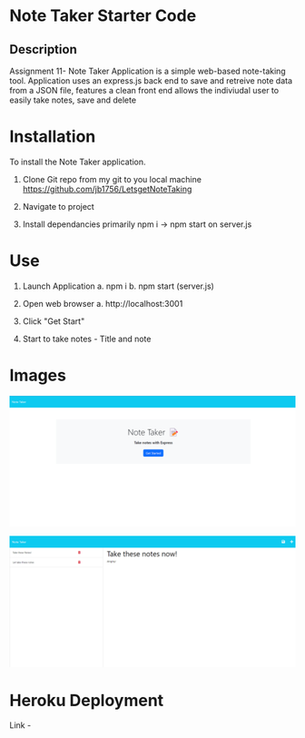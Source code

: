 # Note Taker Starter Code

## Description
Assignment 11- Note Taker Application is a simple web-based note-taking tool. Application uses an express.js back end to save and retreive note data from a JSON file,
features a clean front end allows the indiviudal user to easily take notes, save and delete

# Installation
To install the Note Taker application. 

1. Clone Git repo from my git to you local machine
https://github.com/jb1756/LetsgetNoteTaking

2. Navigate to project

3. Install dependancies primarily npm i -> npm start on server.js

# Use

1. Launch Application
    a. npm i
    b. npm start (server.js)
2. Open web browser
    a. http://localhost:3001
3. Click "Get Start"

4. Start to take notes - Title and note

# Images

![Home](https://github.com/jb1756/LetsgetNoteTaking/blob/7b424d8cf072b77218b1a2df328022bbe7d1bd01/public/assets/images/Note%20Taker_Start.png)

![Notes](https://github.com/jb1756/LetsgetNoteTaking/blob/7b424d8cf072b77218b1a2df328022bbe7d1bd01/public/assets/images/Noted.png)

# Heroku Deployment

Link -